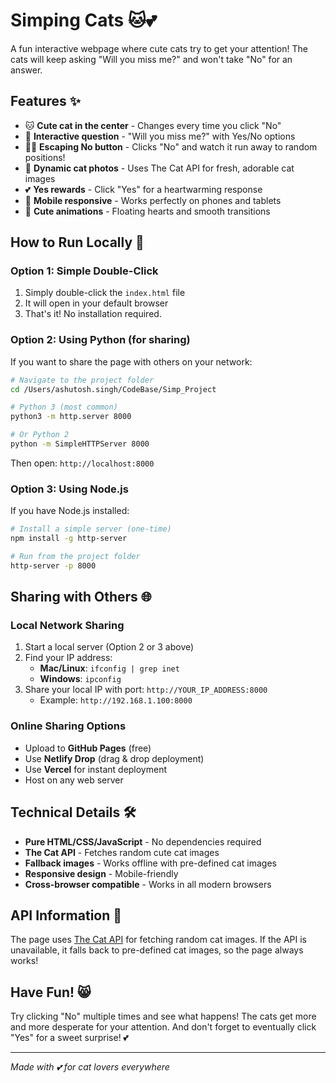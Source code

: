 # Simping Cats 🐱💕

A fun interactive webpage where cute cats try to get your attention! The cats will keep asking "Will you miss me?" and won't take "No" for an answer.

## Features ✨

- 🐱 **Cute cat in the center** - Changes every time you click "No"
- 🥺 **Interactive question** - "Will you miss me?" with Yes/No options
- 🏃‍♀️ **Escaping No button** - Clicks "No" and watch it run away to random positions!
- 🔄 **Dynamic cat photos** - Uses The Cat API for fresh, adorable cat images
- 💕 **Yes rewards** - Click "Yes" for a heartwarming response
- 📱 **Mobile responsive** - Works perfectly on phones and tablets
- 🌈 **Cute animations** - Floating hearts and smooth transitions

## How to Run Locally 🚀

### Option 1: Simple Double-Click
1. Simply double-click the `index.html` file
2. It will open in your default browser
3. That's it! No installation required.

### Option 2: Using Python (for sharing)
If you want to share the page with others on your network:

```bash
# Navigate to the project folder
cd /Users/ashutosh.singh/CodeBase/Simp_Project

# Python 3 (most common)
python3 -m http.server 8000

# Or Python 2
python -m SimpleHTTPServer 8000
```

Then open: `http://localhost:8000`

### Option 3: Using Node.js
If you have Node.js installed:

```bash
# Install a simple server (one-time)
npm install -g http-server

# Run from the project folder
http-server -p 8000
```

## Sharing with Others 🌐

### Local Network Sharing
1. Start a local server (Option 2 or 3 above)
2. Find your IP address:
   - **Mac/Linux**: `ifconfig | grep inet`
   - **Windows**: `ipconfig`
3. Share your local IP with port: `http://YOUR_IP_ADDRESS:8000`
   - Example: `http://192.168.1.100:8000`

### Online Sharing Options
- Upload to **GitHub Pages** (free)
- Use **Netlify Drop** (drag & drop deployment)
- Use **Vercel** for instant deployment
- Host on any web server

## Technical Details 🛠️

- **Pure HTML/CSS/JavaScript** - No dependencies required
- **The Cat API** - Fetches random cute cat images
- **Fallback images** - Works offline with pre-defined cat images
- **Responsive design** - Mobile-friendly
- **Cross-browser compatible** - Works in all modern browsers

## API Information 📡

The page uses [The Cat API](https://thecatapi.com/) for fetching random cat images. If the API is unavailable, it falls back to pre-defined cat images, so the page always works!

## Have Fun! 😸

Try clicking "No" multiple times and see what happens! The cats get more and more desperate for your attention. And don't forget to eventually click "Yes" for a sweet surprise! 💕

---

*Made with 💕 for cat lovers everywhere* 